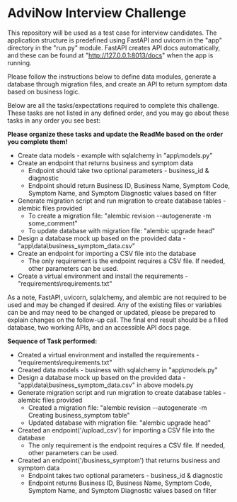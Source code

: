 # AdviNow Interview Challenge
This repository will be used as a test case for interview candidates. The application structure is predefined using FastAPI and uvicorn in the "app" directory in the "run.py" module. 
FastAPI creates API docs automatically, and these can be found at "http://127.0.0.1:8013/docs" when the app is running.

Please follow the instructions below to define data modules, generate a database through migration files, and create an API to return symptom data based on business logic.

Below are all the tasks/expectations required to complete this challenge. These tasks are not listed in any defined order, and you may go about these tasks in any order you see best:

**Please organize these tasks and update the ReadMe based on the order you complete them!**

- Create data models - example with sqlalchemy in "app\models.py"
- Create an endpoint that returns business and symptom data
  - Endpoint should take two optional parameters - business_id & diagnostic
  - Endpoint should return Business ID, Business Name, Symptom Code, Symptom Name, and Symptom Diagnostic values based on filter
- Generate migration script and run migration to create database tables - alembic files provided
  - To create a migration file: "alembic revision --autogenerate -m some_comment"
  - To update database with migration file: "alembic upgrade head"
- Design a database mock up based on the provided data - "app\data\business_symptom_data.csv"
- Create an endpoint for importing a CSV file into the database
  - The only requirement is the endpoint requires a CSV file. If needed, other parameters can be used.
- Create a virtual environment and install the requirements - "requirements\requirements.txt"

As a note, FastAPI, uvicorn, sqlalchemy, and alembic are not required to be used and may be changed if desired. 
Any of the existing files or variables can be and may need to be changed or updated, please be prepared to explain changes on the follow-up call.
The final end result should be a filled database, two working APIs, and an accessible API docs page.

**Sequence of Task performed:**
- Created a virtual environment and installed the requirements - "requirements\requirements.txt"
- Created data models - business with sqlalchemy in "app\models.py"
- Design a database mock up based on the provided data - "app\data\business_symptom_data.csv" in above models.py
- Generate migration script and run migration to create database tables - alembic files provided
  - Created a migration file: "alembic revision --autogenerate -m Creating business_symptom table"
  - Updated database with migration file: "alembic upgrade head"
- Created an endpoint('/upload_csv') for importing a CSV file into the database
  - The only requirement is the endpoint requires a CSV file. If needed, other parameters can be used.
- Created an endpoint('/business_symptom') that returns business and symptom data
  - Endpoint takes two optional parameters - business_id & diagnostic
  - Endpoint returns Business ID, Business Name, Symptom Code, Symptom Name, and Symptom Diagnostic values based on filter


